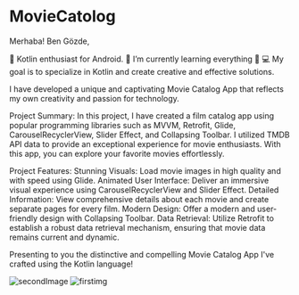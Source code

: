 # MovieCatolog
Merhaba! Ben Gözde, 

💖 Kotlin enthusiast for Android. 
🎯 I’m currently learning everything 🤣 
💻 My goal is to specialize in Kotlin and create creative and effective solutions.

I have developed a unique and captivating Movie Catalog App that reflects my own creativity and passion for technology.

Project Summary:
In this project, I have created a film catalog app using popular programming libraries such as MVVM, Retrofit, Glide, CarouselRecyclerView, Slider Effect, and Collapsing Toolbar. I utilized TMDB API data to provide an exceptional experience for movie enthusiasts. With this app, you can explore your favorite movies effortlessly.

Project Features:
Stunning Visuals: Load movie images in high quality and with speed using Glide.
Animated User Interface: Deliver an immersive visual experience using CarouselRecyclerView and Slider Effect.
Detailed Information: View comprehensive details about each movie and create separate pages for every film.
Modern Design: Offer a modern and user-friendly design with Collapsing Toolbar.
Data Retrieval: Utilize Retrofit to establish a robust data retrieval mechanism, ensuring that movie data remains current and dynamic.

Presenting to you the distinctive and compelling Movie Catalog App I've crafted using the Kotlin language!


![secondImage](https://github.com/GzdeO/MovieCatolog/assets/137268577/ae9ba142-2251-4fa6-aec3-d9bae5a225a7)
![firstimg](https://github.com/GzdeO/MovieCatolog/assets/137268577/264fae69-e831-4f17-bcda-387d425a179c)







